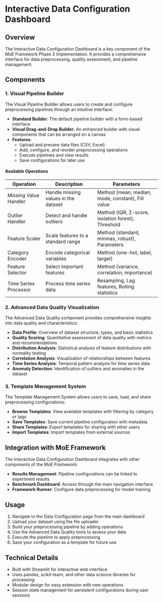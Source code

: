 # Interactive Data Configuration Dashboard

## Overview

The Interactive Data Configuration Dashboard is a key component of the MoE Framework Phase 2 implementation. It provides a comprehensive interface for data preprocessing, quality assessment, and pipeline management.

## Components

### 1. Visual Pipeline Builder

The Visual Pipeline Builder allows users to create and configure preprocessing pipelines through an intuitive interface:

- **Standard Builder**: The default pipeline builder with a form-based interface
- **Visual Drag-and-Drop Builder**: An enhanced builder with visual components that can be arranged on a canvas
- **Features**:
  - Upload and preview data files (CSV, Excel)
  - Add, configure, and reorder preprocessing operations
  - Execute pipelines and view results
  - Save configurations for later use

#### Available Operations

| Operation | Description | Parameters |
|-----------|-------------|------------|
| Missing Value Handler | Handle missing values in the dataset | Method (mean, median, mode, constant), Fill value |
| Outlier Handler | Detect and handle outliers | Method (IQR, Z-score, isolation forest), Threshold |
| Feature Scaler | Scale features to a standard range | Method (standard, minmax, robust), Parameters |
| Category Encoder | Encode categorical variables | Method (one-hot, label, target) |
| Feature Selector | Select important features | Method (variance, correlation, importance) |
| Time Series Processor | Process time series data | Resampling, Lag features, Rolling statistics |

### 2. Advanced Data Quality Visualization

The Advanced Data Quality component provides comprehensive insights into data quality and characteristics:

- **Data Profile**: Overview of dataset structure, types, and basic statistics
- **Quality Scoring**: Quantitative assessment of data quality with metrics and recommendations
- **Distribution Analysis**: Statistical analysis of feature distributions with normality testing
- **Correlation Analysis**: Visualization of relationships between features
- **Time Series Analysis**: Temporal pattern analysis for time series data
- **Anomaly Detection**: Identification of outliers and anomalies in the dataset

### 3. Template Management System

The Template Management System allows users to save, load, and share preprocessing configurations:

- **Browse Templates**: View available templates with filtering by category or tags
- **Save Templates**: Save current pipeline configuration with metadata
- **Share Templates**: Export templates for sharing with other users
- **Import Templates**: Import templates from external sources

## Integration with MoE Framework

The Interactive Data Configuration Dashboard integrates with other components of the MoE Framework:

- **Results Management**: Pipeline configurations can be linked to experiment results
- **Benchmark Dashboard**: Access through the main navigation interface
- **Framework Runner**: Configure data preprocessing for model training

## Usage

1. Navigate to the Data Configuration page from the main dashboard
2. Upload your dataset using the file uploader
3. Build your preprocessing pipeline by adding operations
4. Use the Advanced Data Quality tools to assess your data
5. Execute the pipeline to apply preprocessing
6. Save your configuration as a template for future use

## Technical Details

- Built with Streamlit for interactive web interface
- Uses pandas, scikit-learn, and other data science libraries for processing
- Modular design for easy extension with new operations
- Session state management for persistent configurations during user sessions

